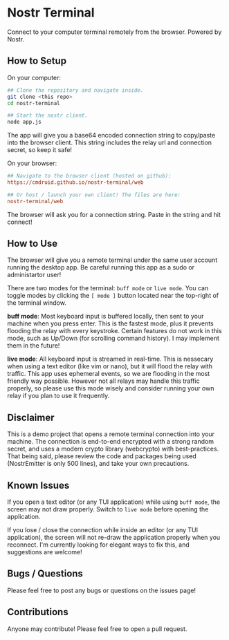 # Nostr Terminal
Connect to your computer terminal remotely from the browser. Powered by Nostr.

## How to Setup

On your computer:

```bash
## Clone the repository and navigate inside.
git clone <this repo>
cd nostr-terminal

## Start the nostr client.
node app.js
```

The app will give you a base64 encoded connection string to copy/paste into the browser client. This string includes the relay url and connection secret, so keep it safe!

On your browser:
```ini
## Navigate to the browser client (hosted on github):
https://cmdruid.github.io/nostr-terminal/web

## Or host / launch your own client! The files are here:
nostr-terminal/web
```

The browser will ask you for a connection string. Paste in the string and hit connect!

## How to Use

The browser will give you a remote terminal under the same user account running the desktop app. Be careful running this app as a sudo or administartor user!

There are two modes for the terminal: `buff mode` or `live mode`. You can toggle modes by clicking the `[ mode ]` button located near the top-right of the terminal window.

 **buff mode**:
 Most keyboard input is buffered locally, then sent to your machine when you press enter. This is the fastest mode, plus it prevents flooding the relay with every keystroke. Certain features do not work in this mode, such as Up/Down (for scrolling command history). I may implement them in the future!

 **live mode**:
 All keyboard input is streamed in real-time. This is nessecary when using a text editor (like vim or nano), but it will flood the relay with traffic. This app uses ephemeral events, so we are flooding in the most friendly way possible. However not all relays may handle this traffic properly, so please use this mode wisely and consider running your own relay if you plan to use it frequently.

## Disclaimer

This is a demo project that opens a remote terminal connection into your machine. The connection is end-to-end encrypted with a strong random secret, and uses a modern crypto library (webcrypto) with best-practices. That being said, please review the code and packages being used (NostrEmitter is only 500 lines), and take your own precautions.

## Known Issues

If you open a text editor (or any TUI application) while using `buff mode`, the screen may not draw properly. Switch to `live mode` before opening the application.

If you lose / close the connection while inside an editor (or any TUI application), the screen will not re-draw the application properly when you reconnect. I'm currently looking for elegant ways to fix this, and suggestions are welcome!

## Bugs / Questions

Please feel free to post any bugs or questions on the issues page!

## Contributions

Anyone may contribute! Please feel free to open a pull request.
